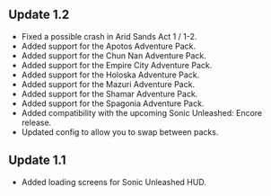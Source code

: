 ## Update 1.2
- Fixed a possible crash in Arid Sands Act 1 / 1-2.
- Added support for the Apotos Adventure Pack.
- Added support for the Chun Nan Adventure Pack.
- Added support for the Empire City Adventure Pack.
- Added support for the Holoska Adventure Pack.
- Added support for the Mazuri Adventure Pack.
- Added support for the Shamar Adventure Pack.
- Added support for the Spagonia Adventure Pack.
- Added compatibility with the upcoming Sonic Unleashed: Encore release.
- Updated config to allow you to swap between packs.

## Update 1.1
- Added loading screens for Sonic Unleashed HUD.
